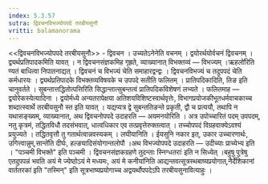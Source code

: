 ```yaml
---
index: 5.3.57
sutra: द्विवचनविभज्योपपदे तरबीयसुनौ
vritti: balamanorama
---
```


<<द्विवचनविभज्योपपदे तरबीयसुनौ>> - द्विवचन । उच्यतेऽनेनेति वचनम् । द्वयोरर्थयोर्वचनं द्विवचनम् । द्व्यर्थप्रतिपादकमिति यावत् । न द्विवचनसंज्ञकमिह गृह्रते, व्याख्यानात् विभक्तव्यं — विभज्यम् ।ऋहलो॑रिति ण्यतं बाधित्वा निपातनाद्यत् । द्विवचनं च विभज्यं चेति समाहारद्वन्द्वः । द्विवचनविभज्यं च तदुपपदं चेति कर्मधारयः । द्व्यर्थप्रतिपादके विभक्तव्यविषयके च उपपदे सतीति फलितम् । प्रातिपदिकादिति, तिङ इति चानुवर्तते । सुबन्तात्तद्धितोत्पत्तिरिति सिद्धान्तात्सुबन्तत्वं प्रातिपदिकविशेषणं लभ्यते । फलितमाह — द्वयोरेकस्येत्यादिना । द्वयोर्मध्ये अन्यतरापेक्षया अतिशयविशिष्टस्वार्थवृत्तेः, विभागप्रयोजकीभूतधर्मवाचकाच्च शब्दात्स्वार्थे तरबीयसुनौ स्त इति यावत् । यद्यप्यत्र द्वे सुबन्ततिङन्ते प्रकृती, द्वौ च प्रत्ययौ, तथापि न यथासङ्ख्यम्, व्याख्यानात्, अथ द्विवचनोपपदे उदाहरति — अयमनयोरिति । अत्र उपोच्चारितं पदम् उपपदम्, नतु कृत्रमं, तद्धितविधौ तदसंभवात्, धात्वधिकार एव तत्प्रवृत्तेरुक्तत्वात् । तच्चोपपदं विग्रहवाक्येऽवश्यं प्रयुज्यते । तद्धितवृत्तौ तु गतार्थत्वान्नवस्यकम् । लघीयानिति । ईयसुनि नकार इत्, उकार उच्चारणार्थः, उगित्त्वान्नुम्,सान्ते॑ति दीर्घः, हल्ङ्यादिसंयोगान्तलोपौ ।अथ विभज्योपपदे उदाहरति — उदीच्याः प्राच्येभ्य इति । "पञ्चमी विभक्ते" इति पञ्चमी । द्विवचनसंज्ञकग्रहणे तुदन्ताः स्निग्धतराः॑ इति न सिध्येत् ।बहुषु पुत्रेषु एतदुपपन्नं भवति अयं मे ज्येष्ठोऽयं मे मध्यमः, अयं मे कनीया॑निति आद्यन्तवत्सूत्रस्थबाष्यप्रयोगात्,नैर्देशिकानां वार्ततरका॑ इति "तस्मिन्" इति सूत्रभाष्यप्रयोगाच्च अद्वयर्थोपपदेऽपि तरबीयसुनावित्याहुः । 